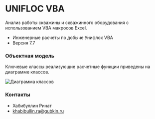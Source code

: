 # UNIFLOC VBA #

Анализ работы скважины и скважинного оборудования 
с использованием VBA макросов Excel.
* Инженерные расчеты по добыче Унифлок VBA
* Версия 7.7

### Объектная модель ###

Ключевые классы реализующие расчетные функции приведены на диаграмме классов.

![Диаграмма классов](u7_vba/pics/u7_class_diagram_0.png)


### Контакты ###

* Хабибуллин Ринат
* khabibullin.ra@gubkin.ru

